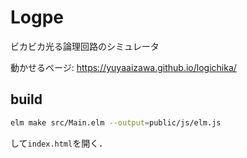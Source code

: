 # Logpe

ビカビカ光る論理回路のシミュレータ

動かせるページ: https://yuyaaizawa.github.io/logichika/

## build

```bash
elm make src/Main.elm --output=public/js/elm.js
```

して`index.html`を開く．  
